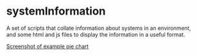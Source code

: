 # systemInformation
A set of scripts that collate information about systems in an environment, and some html and js files to display the information in a useful format.



[Screenshot of example pie chart](/img/Screenshot%20from%202015-05-16%2018%3A53%3A24.png?raw=true "Example pie chart")

